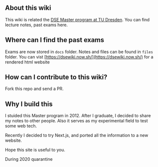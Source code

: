 ## About this wiki

This wiki is related the [DSE Master program at TU Dresden](https://tu-dresden.de/ing/informatik/sya/se/master-dse). You can find lecture notes, past exams here.

## Where can I find the past exams

Exams are now stored in `docs` folder. Notes and files can be found in `files` folder. You can vist [https://dsewiki.now.sh/](https://dsewiki.now.sh/) for a rendered html website

## How can I contribute to this wiki?

Fork this repo and send a PR.

## Why I build this

I stuided this Master program in 2012. After I graduate, I decided to share my notes to other people. Also it serves as my experimental field to test some web tech.

Recently I decided to try Next.js, and ported all the information to a new website.

Hope this site is useful to you.

During 2020 quarantine
